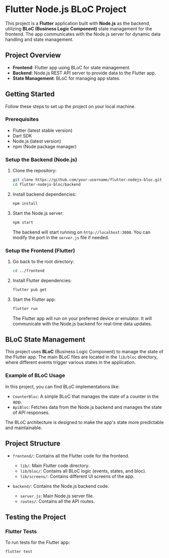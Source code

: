 # Flutter Node.js BLoC Project

This project is a **Flutter** application built with **Node.js** as the backend, utilizing **BLoC (Business Logic Component)** state management for the frontend. The app communicates with the Node.js server for dynamic data handling and state management.

## Project Overview

- **Frontend**: Flutter app using BLoC for state management.
- **Backend**: Node.js REST API server to provide data to the Flutter app.
- **State Management**: BLoC for managing app states.

## Getting Started

Follow these steps to set up the project on your local machine.

### Prerequisites

- Flutter (latest stable version)
- Dart SDK
- Node.js (latest version)
- npm (Node package manager)

### Setup the Backend (Node.js)

1. Clone the repository:
    ```bash
    git clone https://github.com/your-username/flutter-nodejs-bloc.git
    cd flutter-nodejs-bloc/backend
    ```

2. Install backend dependencies:
    ```bash
    npm install
    ```

3. Start the Node.js server:
    ```bash
    npm start
    ```

   The backend will start running on `http://localhost:3000`. You can modify the port in the `server.js` file if needed.

### Setup the Frontend (Flutter)

1. Go back to the root directory:
    ```bash
    cd ../frontend
    ```

2. Install Flutter dependencies:
    ```bash
    flutter pub get
    ```

3. Start the Flutter app:
    ```bash
    flutter run
    ```

   The Flutter app will run on your preferred device or emulator. It will communicate with the Node.js backend for real-time data updates.

## BLoC State Management

This project uses **BLoC** (Business Logic Component) to manage the state of the Flutter app. The main BLoC files are located in the `lib/bloc` directory, where different events trigger various states in the application.

### Example of BLoC Usage

In this project, you can find BLoC implementations like:

- `CounterBloc`: A simple BLoC that manages the state of a counter in the app.
- `ApiBloc`: Fetches data from the Node.js backend and manages the state of API responses.

The BLoC architecture is designed to make the app's state more predictable and maintainable.

## Project Structure

- `frontend/`: Contains all the Flutter code for the frontend.
    - `lib/`: Main Flutter code directory.
    - `lib/bloc/`: Contains all BLoC logic (events, states, and bloc).
    - `lib/screens/`: Contains different UI screens of the app.

- `backend/`: Contains the Node.js backend code.
    - `server.js`: Main Node.js server file.
    - `routes/`: Contains all the API routes.

## Testing the Project

### Flutter Tests

To run tests for the Flutter app:
```bash
flutter test
